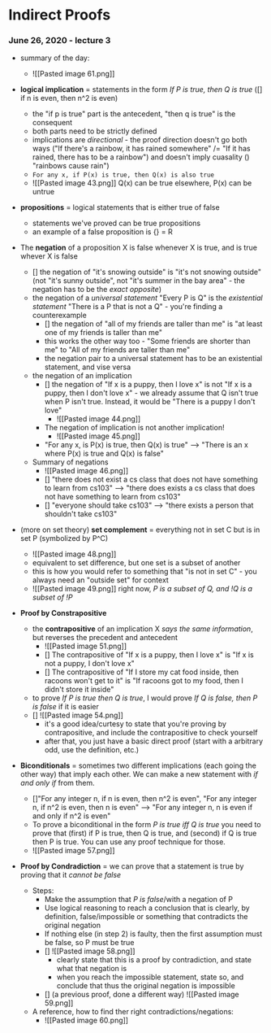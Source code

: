 # Indirect Proofs
### June 26, 2020 - lecture 3

- summary of the day:
	- ![[Pasted image 61.png]]

- **logical implication** = statements in the form *If P is true, then Q is true* ([] 
if n is even, then n^2 is even)
	- the "if p is true" part is the antecedent, "then q is true" is the consequent
	- both parts need to be strictly defined
	- implications are *directional* - the proof direction doesn't go both ways ("If there's a rainbow, it has rained somewhere" /= "If it has rained, there has to be a rainbow") and doesn't imply cuasality () "rainbows cause rain")
	- `For any x, if P(x) is true, then Q(x) is also true`
	- ![[Pasted image 43.png]] Q(x) can be true elsewhere, P(x) can be untrue
	
- **propositions** = logical statements that is either true of false
	- statements we've proved can be true propositions
	- an example of a false proposition is {} = R
- The **negation** of a proposition X is false whenever X is true, and is true whever X is false
	- [] the negation of "it's snowing outside" is "it's not snowing outside" (not "it's sunny outside", not "it's summer in the bay area" - the negation has to be the *exact opposite*)
	- the negation of a *universal statement* "Every P is Q" is the *existential statement* "There is a P that is not a Q" - you're finding a counterexample
		- [] the negation of "all of my friends are taller than me" is "at least one of my friends is taller than me"
		- this works the other way too - "Some friends are shorter than me" to "All of my friends are taller than me"
		- the negation pair to a universal statement has to be an existential statement, and vise versa
	- the negation of an implication
		- [] the negation of "If x is a puppy, then I love x" is not "If x is a puppy, then I don't love x" - we already assume that Q isn't true when P isn't true. Instead, it would be "There is a puppy I don't love"
			- ![[Pasted image 44.png]]
		- The negation of implication is not another implication!	
			- ![[Pasted image 45.png]]
		- "For any x, is P(x) is true, then Q(x) is true" --> "There is an x where P(x) is true and Q(x) is false"
	- Summary of negations
		- ![[Pasted image 46.png]]
		- [] "there does not exist a cs class that does not have something to learn from cs103" --> "there does exists a cs class that does not have something to learn from cs103"
		- [] "everyone should take cs103" --> "there exists a person that shouldn't take cs103"



- (more on set theory) **set complement** = everything not in set C but is in set P (symbolized by P^C)
	- ![[Pasted image 48.png]]
	- equivalent to set difference, but one set is a  subset of another
	- this is how you would refer to something that "is not in set C" - you always need an "outside set" for context
	- ![[Pasted image 49.png]] right now, *P is a subset of Q, and !Q is a subset of !P*



- **Proof by Constrapositive**
	- the **contrapositive** of an implication X *says the same information*, but reverses the precedent and antecedent
		- ![[Pasted image 51.png]]
		- [] The contrapositive of "If x is a puppy, then I love x" is "If x is not a puppy, I don't love x"
		- [] The contrapositive of "If I store my cat food inside, then racoons won't get to it" is "If racoons got to my food, then I didn't store it inside"
	- to prove *If P is true then Q is true*, I would prove *If Q is false, then P is false* if it is easier
	- [] ![[Pasted image 54.png]]
		- it's a good idea/curtesy to state that you're proving by contrapositive, and include the contrapositive to check yourself
		- after that, you just have a basic direct proof (start with a arbitrary odd, use the definition, etc.)


- **Biconditionals** = sometimes two different implications (each going the other way) that imply each other. We can make a new statement with *if and only if* from them.	
	- []"For any integer n, if n is even, then n^2 is even", "For any integer n, if n^2 is even, then n is even" --> "For any integer n, n is even if and only if n^2 is even"
	- To prove a biconditional in the form *P is true iff Q is true* you need to prove that (first) if P is true, then Q is true, and (second) if Q is true then P is true. You can use any proof technique for those. 
	- ![[Pasted image 57.png]]


- **Proof by Condradiction** = we can prove that a statement is true by proving that it *cannot be false*
	- Steps:
		- Make the assumption that *P is false*/with a negation of P
		- Use logical reasoning to reach a conclusion that is clearly, by definition, false/impossible or something that contradicts the original negation
		- If nothing else (in step 2) is faulty, then the first assumption must be false, so P must be true
		- [] ![[Pasted image 58.png]]
			- clearly state that this is a proof by contradiction, and state what that negation is 
			- when you reach the impossible statement, state so, and conclude that thus the original negation is impossible
		- [] (a previous proof, done a different way) ![[Pasted image 59.png]]
	- A reference, how to find ther right contradictions/negations:
		- ![[Pasted image 60.png]]



























	